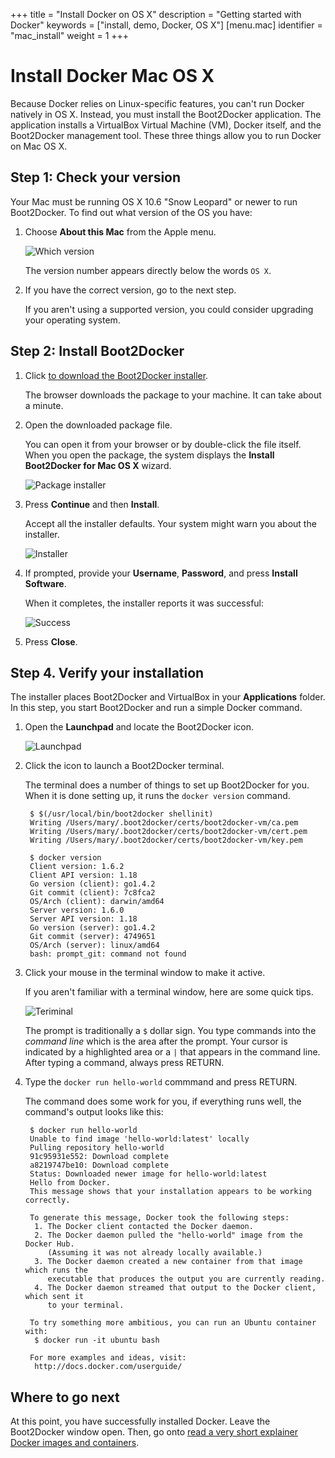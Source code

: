 +++
title = "Install Docker on OS X"
description = "Getting started with Docker"
keywords = ["install, demo, Docker, OS X"]
[menu.mac]
identifier = "mac_install"
weight = 1
+++

# Install Docker Mac OS X

Because Docker relies on Linux-specific features, you can't run Docker natively
in OS X. Instead, you must install the Boot2Docker application. The application
installs a VirtualBox Virtual Machine (VM), Docker itself, and the Boot2Docker
management tool. These three things allow you to run Docker on Mac OS X.

## Step 1: Check your version

Your Mac must be running OS X 10.6 "Snow Leopard" or newer to run Boot2Docker.
To find out what version of the OS you have:

1. Choose **About this Mac** from the Apple menu. 

    ![Which version](/mac/images/which_version.png)

    The version number appears directly below the words `OS X`.

2. If you have the correct version, go to the next step.

    If you aren't using a supported version, you could consider upgrading your
    operating system.


## Step 2: Install Boot2Docker

1. Click <a href="https://github.com/boot2docker/osx-installer/releases/download/v1.6.2/Boot2Docker-1.6.2.pkg" >to download the Boot2Docker installer</a>.
   
	  The browser downloads the package to your machine. It can take about a
    minute.

3. Open the downloaded package file.

    You can open it from your browser or by double-click the file itself. When you open the package, the system displays the **Install Boot2Docker for
    Mac OS X** wizard.
    
    ![Package installer](/mac/images/package_installer.png)

4. Press **Continue** and then **Install**.

	  Accept all the installer defaults. Your system might warn you about the
   installer.  
    
    ![Installer](/mac/images/install_software.png)
    
5.  If prompted, provide your **Username**, **Password**, and press **Install Software**.
    
    When it completes, the installer reports it was successful:
    
    ![Success](/mac/images/successful.png)
    
6. Press **Close**.


## Step 4. Verify your installation

The installer places Boot2Docker and VirtualBox in your **Applications** folder.
In this step, you start Boot2Docker and run a simple Docker command.

1. Open the **Launchpad** and locate the Boot2Docker icon.

    ![Launchpad](/mac/images/applications_folder.png)
    
2. Click the icon to launch a Boot2Docker terminal.

    The terminal does a number of things to set up Boot2Docker for you. When it
    is done setting up, it runs the `docker version` command.
    
        $ $(/usr/local/bin/boot2docker shellinit)
        Writing /Users/mary/.boot2docker/certs/boot2docker-vm/ca.pem
        Writing /Users/mary/.boot2docker/certs/boot2docker-vm/cert.pem
        Writing /Users/mary/.boot2docker/certs/boot2docker-vm/key.pem

        $ docker version
        Client version: 1.6.2
        Client API version: 1.18
        Go version (client): go1.4.2
        Git commit (client): 7c8fca2
        OS/Arch (client): darwin/amd64
        Server version: 1.6.0
        Server API version: 1.18
        Go version (server): go1.4.2
        Git commit (server): 4749651
        OS/Arch (server): linux/amd64
        bash: prompt_git: command not found

3.  Click your mouse in the terminal window to make it active.

    If you aren't familiar with a terminal window, here are some quick tips. 
    
    ![Teriminal](/img/terminal.png) 
    
    The prompt is traditionally a `$` dollar sign. You type commands into the
    *command line* which is the area after the prompt. Your cursor is indicated
    by a highlighted area or a `|` that appears in the command line. After
    typing a command, always press RETURN.

4. Type the `docker run hello-world` commmand and press RETURN.

    The command does some work for you, if everything runs well, the command's
    output looks like this:
    
        $ docker run hello-world
        Unable to find image 'hello-world:latest' locally
        Pulling repository hello-world
        91c95931e552: Download complete 
        a8219747be10: Download complete 
        Status: Downloaded newer image for hello-world:latest
        Hello from Docker.
        This message shows that your installation appears to be working correctly.

        To generate this message, Docker took the following steps:
         1. The Docker client contacted the Docker daemon.
         2. The Docker daemon pulled the "hello-world" image from the Docker Hub.
            (Assuming it was not already locally available.)
         3. The Docker daemon created a new container from that image which runs the
            executable that produces the output you are currently reading.
         4. The Docker daemon streamed that output to the Docker client, which sent it
            to your terminal.

        To try something more ambitious, you can run an Ubuntu container with:
         $ docker run -it ubuntu bash

        For more examples and ideas, visit:
         http://docs.docker.com/userguide/


## Where to go next

At this point, you have successfully installed Docker. Leave the Boot2Docker window open.
Then, go onto [read a very short explainer Docker images and containers](/mac/step_two).
